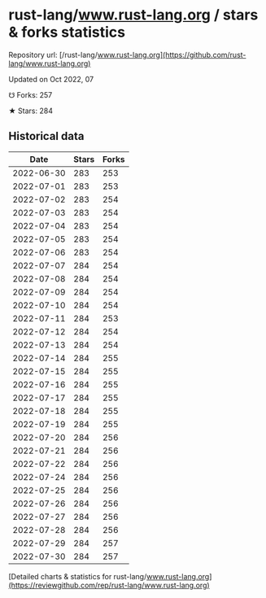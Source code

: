 # rust-lang/www.rust-lang.org / stars & forks statistics

Repository url: [/rust-lang/www.rust-lang.org](https://github.com/rust-lang/www.rust-lang.org)

Updated on Oct 2022, 07

☋ Forks: 257

★ Stars: 284

## Historical data
| Date | Stars | Forks |
|------|-------|-------|
| 2022-06-30 | 283 | 253 | 
| 2022-07-01 | 283 | 253 | 
| 2022-07-02 | 283 | 254 | 
| 2022-07-03 | 283 | 254 | 
| 2022-07-04 | 283 | 254 | 
| 2022-07-05 | 283 | 254 | 
| 2022-07-06 | 283 | 254 | 
| 2022-07-07 | 284 | 254 | 
| 2022-07-08 | 284 | 254 | 
| 2022-07-09 | 284 | 254 | 
| 2022-07-10 | 284 | 254 | 
| 2022-07-11 | 284 | 253 | 
| 2022-07-12 | 284 | 254 | 
| 2022-07-13 | 284 | 254 | 
| 2022-07-14 | 284 | 255 | 
| 2022-07-15 | 284 | 255 | 
| 2022-07-16 | 284 | 255 | 
| 2022-07-17 | 284 | 255 | 
| 2022-07-18 | 284 | 255 | 
| 2022-07-19 | 284 | 255 | 
| 2022-07-20 | 284 | 256 | 
| 2022-07-21 | 284 | 256 | 
| 2022-07-22 | 284 | 256 | 
| 2022-07-24 | 284 | 256 | 
| 2022-07-25 | 284 | 256 | 
| 2022-07-26 | 284 | 256 | 
| 2022-07-27 | 284 | 256 | 
| 2022-07-28 | 284 | 256 | 
| 2022-07-29 | 284 | 257 | 
| 2022-07-30 | 284 | 257 | 


[Detailed charts & statistics for rust-lang/www.rust-lang.org](https://reviewgithub.com/rep/rust-lang/www.rust-lang.org)
